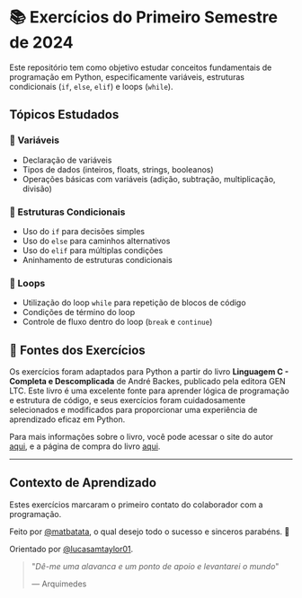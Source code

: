 # 📚 Exercícios do Primeiro Semestre de 2024

Este repositório tem como objetivo estudar conceitos fundamentais de programação em Python, especificamente variáveis, estruturas condicionais (`if`, `else`, `elif`) e loops (`while`). 

## Tópicos Estudados

### 🔢 Variáveis
- Declaração de variáveis
- Tipos de dados (inteiros, floats, strings, booleanos)
- Operações básicas com variáveis (adição, subtração, multiplicação, divisão)

### 🔀 Estruturas Condicionais
- Uso do `if` para decisões simples
- Uso do `else` para caminhos alternativos
- Uso do `elif` para múltiplas condições
- Aninhamento de estruturas condicionais

### 🔄 Loops
- Utilização do loop `while` para repetição de blocos de código
- Condições de término do loop
- Controle de fluxo dentro do loop (`break` e `continue`)

## 📖 Fontes dos Exercícios

Os exercícios foram adaptados para Python a partir do livro **Linguagem C - Completa e Descomplicada** de André Backes, publicado pela editora GEN LTC. Este livro é uma excelente fonte para aprender lógica de programação e estrutura de código, e seus exercícios foram cuidadosamente selecionados e modificados para proporcionar uma experiência de aprendizado eficaz em Python.

Para mais informações sobre o livro, você pode acessar o site do autor [aqui](https://www.facom.ufu.br/~backes/), e a página de compra do livro [aqui](https://a.co/d/4q6PBuE).

---
## Contexto de Aprendizado

Estes exercícios marcaram o primeiro contato do colaborador com a programação.

Feito por [@matbatata](https://github.com/matbatata), o qual desejo todo o sucesso e sinceros parabéns. 💛

Orientado por [@lucasamtaylor01](https://github.com/lucasamtaylor01).

> "*Dê-me uma alavanca e um ponto de apoio e levantarei o mundo*"
> 
> — Arquimedes
